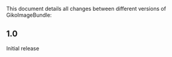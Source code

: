 This document details all changes between different versions of GikoImageBundle:


1.0
---

Initial release
